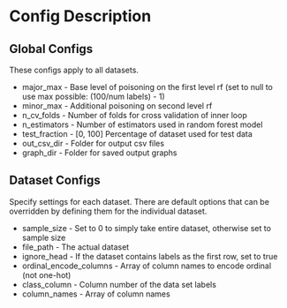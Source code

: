 # Config Description

## Global Configs

These configs apply to all datasets.

* major_max - Base level of poisoning on the first level rf (set to null to use max possible: (100/num labels) - 1)
* minor_max - Additional poisoning on second level rf
* n_cv_folds - Number of folds for cross validation of inner loop
* n_estimators - Number of estimators used in random forest model
* test_fraction - [0, 100] Percentage of dataset used for test data 
* out_csv_dir - Folder for output csv files
* graph_dir - Folder for saved output graphs

## Dataset Configs

Specify settings for each dataset. There are default options that can be overridden by defining them for the individual dataset.

* sample_size - Set to 0 to simply take entire dataset, otherwise set to sample size
* file_path - The actual dataset
* ignore_head - If the dataset contains labels as the first row, set to true
* ordinal_encode_columns - Array of column names to encode ordinal (not one-hot)
* class_column - Column number of the data set labels
* column_names - Array of column names
